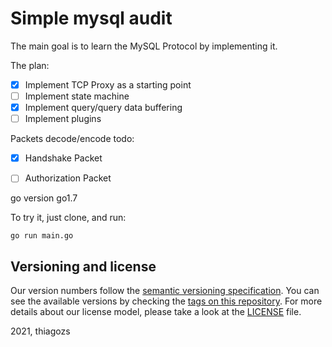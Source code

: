 # Simple mysql audit

The main goal is to learn the MySQL Protocol by implementing it.

The plan:
- [x] Implement TCP Proxy as a starting point
- [ ] Implement state machine
- [x] Implement query/query data buffering
- [ ] Implement plugins

Packets decode/encode todo:
- [x] Handshake Packet
- [ ] Authorization Packet


go version go1.7

To try it, just clone, and run:

```
go run main.go
```

## Versioning and license

Our version numbers follow the [semantic versioning specification](http://semver.org/). You can see the available versions by checking the [tags on this repository](https://github.com/thiagozs/go-mysql-audit/tags). For more details about our license model, please take a look at the [LICENSE](LICENSE) file.

2021, thiagozs

